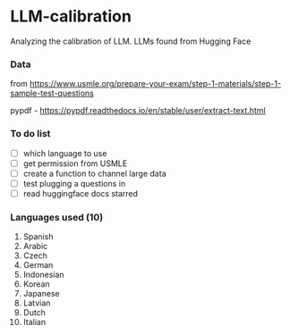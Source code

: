 # LLM-calibration
Analyzing the calibration of LLM. LLMs found from Hugging Face

### Data
from https://www.usmle.org/prepare-your-exam/step-1-materials/step-1-sample-test-questions

pypdf - https://pypdf.readthedocs.io/en/stable/user/extract-text.html


### To do list
<!-- command shift c, command shift enter -->
* [ ] which language to use
* [ ] get permission from USMLE
* [ ] create a function to channel large data
* [ ] test plugging a questions in 
* [ ] read huggingface docs starred

### Languages used (10)
1. Spanish
2. Arabic
3. Czech
4. German
5. Indonesian
6. Korean
7. Japanese
8. Latvian
9. Dutch
10. Italian